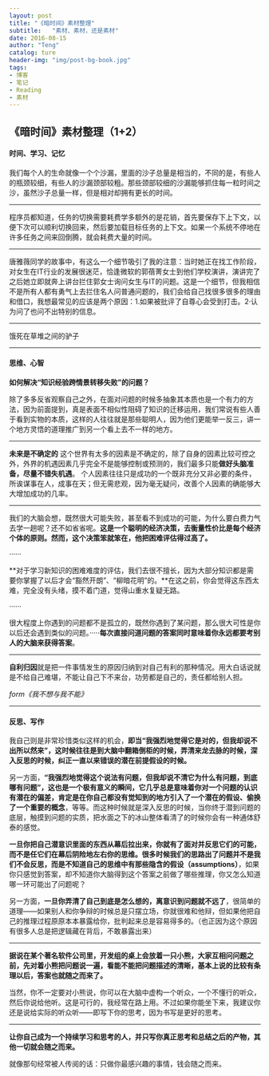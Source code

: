 ```yaml
---
layout: post
title: "《暗时间》素材整理"
subtitle:   "素材、素材，还是素材"
date: 2016-08-15
author: "Teng"
catalog: ture
header-img: "img/post-bg-book.jpg"
tags:
- 博客
- 笔记
- Reading
- 素材
---
```


## 《暗时间》素材整理（1+2）

#### 时间、学习、记忆

我们每个人的生命就像一个个沙漏，里面的沙子总量是相当的，不同的是，有些人的瓶颈较细，有些人的沙漏颈部较粗。那些颈部较细的沙漏能够抓住每一粒时间之沙，虽然沙子总量一样，但是相对却拥有更长的时间。

---

程序员都知道，任务的切换需要耗费学多额外的是花销，首先要保存下上下文，以便下次可以顺利切换回来，然后要加载目标任务的上下文。如果一个系统不停地在许多任务之间来回倒腾，就会耗费大量的时间。

----

唐雅薇同学的故事中，有这么一个细节吸引了我的注意：当时她正在找工作阶段，对女生在IT行业的发展很迷茫，恰逢微软的郭蓓菁女士到他们学校演讲，演讲完了之后她立即就奔上讲台拦住郭女士询问女生与IT的问题。这是一个细节，但我相信不是所有人都有勇气上去拦住名人问普通问题的，我们会给自己找很多很多的理由和借口，我想最常见的应该是两个原因：1.如果被批评了自尊心会受到打击。2·认为问了也问不出特别的信息。

---

饿死在草堆之间的驴子

---

#### 思维、心智

**如何解决“知识经验跨情景转移失败”的问题？**

除了多多反省观察自己之外，在面对问题的时候多抽象其本质也是一个有力的方法，因为前面提到，真是表面不相似性阻碍了知识的迁移运用，我们常说有些人善于看到实物的本质，这样的人往往就是那些聪明人，因为他们更能举一反三，讲一个地方灵悟的道理推广到另一个看上去不一样的地方。

----

**未来是不确定的**
这个世界有太多的因素是不确定的，除了自身的因素比较可控之外，外界的机遇因素几乎完全不是能够控制或预测的，我们最多只能**做好头脑准备，尽量不错失机遇**。
个人因素往往只是成功的一个既非充分又非必要的条件，所诶谋事在人，成事在天；但无需悲观，因为毫无疑问，改善个人因素的确能够大大增加成功的几率。

---

我们的大脑会想，既然很大可能失败，甚至看不到成功的可能，为什么要白费力气去学一趟呢？还不如省省呢。**这是一个聪明的经济决策，去衡量性价比是每个经济个体的原则。然而，这个决策笨就笨在，他把困难评估得过高了。**

······

**对于学习新知识的困难难度的评估，我们去很不擅长，因为大部分知识都是需要你掌握了以后才会“豁然开朗”、“柳暗花明”的。**在这之前，你会觉得这东西太难，完全没有头绪，摸不着门道，觉得山重水复疑无路。

······

很大程度上你遇到的问题都不是孤立的，既然你遇到了某问题，那么很大可性是你以后还会遇到类似的问题。·····**每次直接问道问题的答案同时意味着你永远都要考别人的大脑来获得答案**。

---

**自利归因**就是把一件事情发生的原因归纳到对自己有利的那种情况。用大白话说就是不给自己难堪，不能让自己下不来台，功劳都是自己的，责任都给别人担。

*form《我不想与我不能》*

---

#### 反思、写作

我自己则是非常珍惜类似这样的机会，**即当“我强烈地觉得它是对的，但我却说不出所以然来”，这时候往往是到大脑中翻箱倒柜的时候，弄清来龙去脉的时候，深入反思的时候，纠正一直以来错误的潜在前提假设的时候。**

另一方面，**“我强烈地觉得这个说法有问题，但我却说不清它为什么有问题，到底哪有问题”，这也是一个极有意义的瞬间，它几乎总是意味着你对一个问题的认识有潜在的偏差，肯定是在你自己都没有觉知到的地方引入了一个潜在的假设、偷换了一个重要的概念**，等等。而这种时候就是深入反思的时候，当你终于潜到问题的底层，触摸到问题的实质，把水面之下的冰山整体看清了的时候你会有一种通体舒泰的感觉。

**一旦你把自己潜意识里面的东西从幕后拉出来，你就有了面对并反思它们的可能，而不是任它们在幕后阴险地左右你的思维。**很多时候我们的思路出了问题并不是我们不会反思，而是不知道自己的思维中有那些**隐含的假设（assumptions）**，如果你只感觉到答案，却不知道你大脑得到这个答案之前做了哪些推理，你又怎么知道哪一环可能出了问题呢？

另一方面，**一旦你弄清了自己到底是怎么想的，离意识到问题就不远了**，很简单的道理——如果别人和你争辩的时候总是只摆立场，你就很难和他辩，但如果他把自己的推理过程原原本本暴露给你，批判起来总是容易得多的。（也正因为这个原因有很多人总是把逻辑藏在背后，不敢暴露出来）

---

**据说在某个著名软件公司里，开发组的桌上会放着一只小熊，大家互相问问题之前，先对着小熊把问题说一遍，看能不能把问题描述的清晰，基本上说的比较有条理以后，答案也就随之而来了。**

当然，你不一定要对小熊说，你可以在大脑中虚构一个听众，一个不懂行的听众，然后你说给他听。这是可行的，我经常在路上用。不过如果你能坐下来，我建议你还是说给实际的听众听——即写下你的思考，因为书写是更好的思考。

----

**让你自己成为一个持续学习和思考的人，并只写你真正思考和总结之后的产物，其他一切就会随之而来。**

就像那句经常被人传阅的话：只做你最感兴趣的事情，钱会随之而来。
